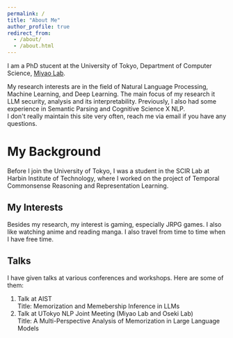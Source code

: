 ```yaml
---
permalink: /
title: "About Me"
author_profile: true
redirect_from: 
  - /about/
  - /about.html
---
```




I am a PhD stucent at the University of Tokyo, Department of Computer Science, [Miyao Lab](https://mynlp.is.s.u-tokyo.ac.jp/ja/index).  
 
My research interests are in the field of Natural Language Processing, Machine Learning, and Deep Learning. The main focus of my research it LLM security, analysis and its interpretability. Previously, I also had some experience in Semantic Parsing and Cognitive Science X NLP.  
I don't really maintain this site very often, reach me via email if you have any questions.


My Background
======
Before I join the University of Tokyo, I was a student in the SCIR Lab at Harbin Institute of Technology, where I worked on the project of Temporal Commonsense Reasoning and Representation Learning.  

My Interests
------
Besides my research, my interest is gaming, especially JRPG games. 
I also like watching anime and reading manga. I also travel from time to time when I have free time.  

Talks
------
I have given talks at various conferences and workshops. Here are some of them:
1. Talk at AIST  
    Title: Memorization and Memebership Inference in LLMs
2. Talk at UTokyo NLP Joint Meeting (Miyao Lab and Oseki Lab)  
    Title: A Multi-Perspective Analysis of Memorization in Large Language Models

